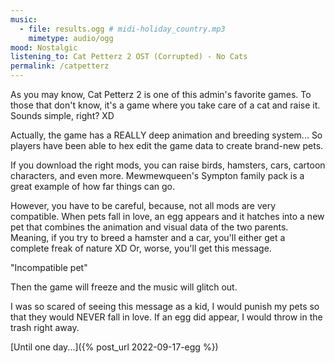 ```yaml
---
music:
  - file: results.ogg # midi-holiday_country.mp3
    mimetype: audio/ogg
mood: Nostalgic
listening_to: Cat Petterz 2 OST (Corrupted) - No Cats
permalink: /catpetterz
---
```


As you may know, Cat Petterz 2 is one of this admin's favorite games. To those that don't know, it's a game where you take care of a cat and raise it. Sounds simple, right? XD

Actually, the game has a REALLY deep animation and breeding system... So players have been able to hex edit the game data to create brand-new pets.

If you download the right mods, you can raise birds, hamsters, cars, cartoon characters, and even more. Mewmewqueen's Sympton family pack is a great example of how far things can go.

However, you have to be careful, because, not all mods are very compatible. When pets fall in love, an egg appears and it hatches into a new pet that combines the animation and visual data of the two parents. Meaning, if you try to breed a hamster and a car, you'll either get a complete freak of nature XD Or, worse, you'll get this message.

"Incompatible pet"

Then the game will freeze and the music will glitch out.

I was so scared of seeing this message as a kid, I would punish my pets so that they would NEVER fall in love. If an egg did appear, I would throw in the trash right away.

 

[Until one day...]({% post_url 2022-09-17-egg %})
